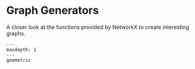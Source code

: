# Graph Generators

A closer look at the functions provided by NetworkX to create interesting
graphs.

```{toctree}
---
maxdepth: 1
---
geometric
```
